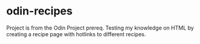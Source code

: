 # odin-recipes
Project is from the Odin Project prereq. 
Testing my knowledge on HTML by creating a recipe page with hotlinks to different recipes.